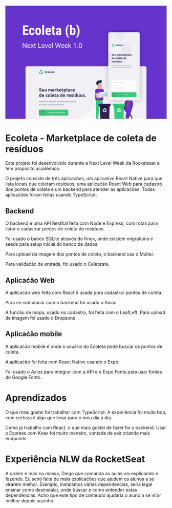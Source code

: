 ![Ecoleta Overview](./overview.png)

# Ecoleta - Marketplace de coleta de resíduos

Este projeto foi desenvolvido durante a Next Level Week da Rocketseat e tem propósito acadêmico.

O projeto consiste de três aplicaćões, um aplicativo React Native para que lista locais que coletam resíduos, uma aplicaćão React Web para cadastro dos pontos de coleta e um backend para atender as aplicaćões.
Todas aplicaćões foram feitas usando TypeScript.

## Backend
O backend é uma API Restfull feita com Node e Express, com rotas para listar e cadastrar pontos de coleta de resíduos.

Foi usado o banco SQLite através do Knex, onde existem migrations e seeds para setup inicial do banco de dados.

Para upload da imagem dos pontos de coleta, o backend usa o Multer.

Para validaćão de entrada, foi usado o Celebrate.

## Aplicaćão Web
A aplicaćão web feita com React é usada para cadastrar pontos de coleta.

Para se comunicar com o backend foi usado o Axios.

A funćão de mapa, usado no cadastro, foi feita com o LeafLeft. Para upload de imagem foi usado o Dropzone.

## Aplicaćão mobile
A aplicaćão mobile é onde o usuário do Ecoleta pode buscar os pontos de coleta.

A aplicaćão foi feita com React Native usando o Expo.

Foi usado o Axios para integrar com a API e o Expo Fonts para usar fontes do Google Fonts.

# Aprendizados
O que mais gostei foi trabalhar com TypeScript. A experiência foi muito boa, com certeza é algo que levar para o meu dia a dia.

Como já trabalho com React, o que mais gostei de fazer foi o backend. Usar o Express com Knex foi muito maneiro, vontade de sair criando mais endpoints.

# Experiência NLW da RocketSeat
A ordem é mão na massa, Diego que comanda as aulas vai explicando e fazendo.
Eu senti falta de mais explicaćões que ajudem os alunos a se virarem melhor. Exemplo, instalamos várias dependencias, seria legal ensinar como desinstalar, onde buscar e como entender estas dependências. Acho que este tipo de conteúdo ajudaria o aluno a se virar melhor depois sozinho.
